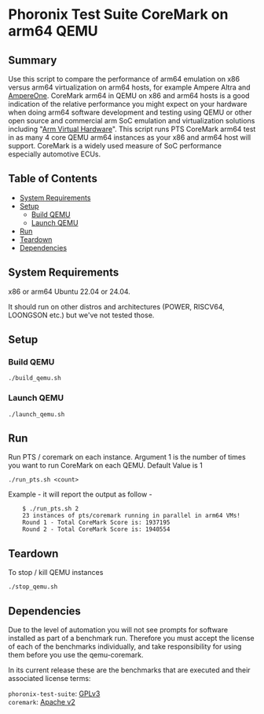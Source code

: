 # Phoronix Test Suite CoreMark on arm64 QEMU

## Summary

Use this script to compare the performance of arm64 emulation on x86
versus arm64 virtualization on arm64 hosts, for example Ampere Altra
and [AmpereOne](https://www.linkedin.com/posts/joespeed_ampereone-192-core-arm64-processor-tops-the-activity-7238610861852925953-pJhb).
CoreMark arm64 in QEMU on x86 and arm64 hosts is a good
indication of the relative performance you might expect on your hardware
when doing arm64 software development and testing using QEMU or other
open source and commercial arm SoC emulation and virtualization solutions
including "[Arm Virtual Hardware](https://developer.arm.com/Tools%20and%20Software/Arm%20Virtual%20Hardware)".
This script runs PTS CoreMark arm64 test in as many 4 core QEMU arm64
instances as your x86 and arm64 host will support. CoreMark is a widely
used measure of SoC performance especially automotive ECUs.

## Table of Contents
* [System Requirements](#system-requirements)
* [Setup](#setup)
  * [Build QEMU](#build-qemu)
  * [Launch QEMU](#launch-qemu)
* [Run](#run)
* [Teardown](#teardown)
* [Dependencies](#dependencies)

## System Requirements
x86 or arm64 Ubuntu 22.04 or 24.04.

It should run on other distros and architectures (POWER, RISCV64, LOONGSON etc.) but we've not tested those.

## Setup
### Build QEMU
```
./build_qemu.sh
```
### Launch QEMU
```
./launch_qemu.sh
```
## Run

Run PTS / coremark on each instance.
Argument 1 is the number of times you want to run CoreMark on each QEMU.
Default Value is 1

```
./run_pts.sh <count>
```
Example - it will report the output as follow -
```
	$ ./run_pts.sh 2
    23 instances of pts/coremark running in parallel in arm64 VMs!
	Round 1 - Total CoreMark Score is: 1937195
	Round 2 - Total CoreMark Score is: 1940554
```
## Teardown
To stop / kill QEMU instances
```
./stop_qemu.sh
```

## Dependencies

Due to the level of automation you will not see prompts for software
installed as part of a benchmark run. Therefore you must accept the
license of each of the benchmarks individually, and take responsibility
for using them before you use the qemu-coremark.

In its current release these are the benchmarks that are executed and
their associated license terms:

`phoronix-test-suite`: [GPLv3](https://github.com/phoronix-test-suite/phoronix-test-suite/blob/master/COPYING)<br />
`coremark`: [Apache v2](https://github.com/eembc/coremark/blob/main/LICENSE.md)
